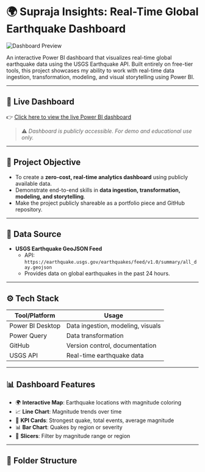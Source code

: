 
# 🌍 Supraja Insights: Real-Time Global Earthquake Dashboard

![Dashboard Preview](./assets/dashboard-screenshot.png)

An interactive Power BI dashboard that visualizes real-time global earthquake data using the USGS Earthquake API. Built entirely on free-tier tools, this project showcases my ability to work with real-time data ingestion, transformation, modeling, and visual storytelling using Power BI.

---

## 🚀 Live Dashboard

👉 [Click here to view the live Power BI dashboard](https://app.powerbi.com/view?r=YOUR-PUBLISH-LINK)

> ⚠️ *Dashboard is publicly accessible. For demo and educational use only.*

---

## 🧠 Project Objective

- To create a **zero-cost, real-time analytics dashboard** using publicly available data.
- Demonstrate end-to-end skills in **data ingestion, transformation, modeling, and storytelling**.
- Make the project publicly shareable as a portfolio piece and GitHub repository.

---

## 🔗 Data Source

- **USGS Earthquake GeoJSON Feed**
  - API: `https://earthquake.usgs.gov/earthquakes/feed/v1.0/summary/all_day.geojson`
  - Provides data on global earthquakes in the past 24 hours.

---

## ⚙️ Tech Stack

| Tool/Platform     | Usage                          |
|------------------|---------------------------------|
| Power BI Desktop | Data ingestion, modeling, visuals |
| Power Query       | Data transformation             |
| GitHub            | Version control, documentation  |
| USGS API          | Real-time earthquake data       |

---

## 📊 Dashboard Features

- 🌍 **Interactive Map**: Earthquake locations with magnitude coloring
- 📈 **Line Chart**: Magnitude trends over time
- 🔢 **KPI Cards**: Strongest quake, total events, average magnitude
- 📊 **Bar Chart**: Quakes by region or severity
- 🔎 **Slicers**: Filter by magnitude range or region

---

## 📁 Folder Structure

